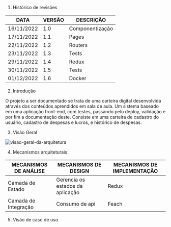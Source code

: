 1. Histórico de revisões

| DATA | VERSÃO | DESCRIÇÃO|
| -------------------- | ------------------- | ---------------------------|
| 16/11/2022 | 1.0 | Componentização |
| 17/11/2022 | 1.1 | Pages |
| 22/11/2022 | 1.2 | Routers|
| 23/11/2022 | 1.3 | Tests |
| 29/11/2022 | 1.4 | Redux |
| 30/11/2022 | 1.5 | Tests |
| 01/12/2022 | 1.6 | Docker|


2. Introdução

O projeto a ser documentado se trata de uma carteira digital desenvolvida através dos conteúdos aprendidos em sala de aula. Um sistema baseado em uma aplicação 
front-end, com testes, passando pelo deploy, validação e por fim a documentação deste. Consiste em uma carteira de cadastro do usuário, cadastro de despesas e 
lucros, e histórico de despesas.

3. Visão Geral

![visao-geral-da-arquitetura](https://user-images.githubusercontent.com/.PNG)

4. Mecanismos arquiteturais

| MECANISMOS DE ANÁLISE | MECANISMOS DE DESIGN | MECANISMOS DE IMPLEMENTAÇÃO|
| -------------------- | ------------------- | ---------------------------|
| Camada de Estado | Gerencia os estados da aplicação  | Redux |
| Camada de Integração | Consumo de api  | Feach |

5. Visão de caso de uso
